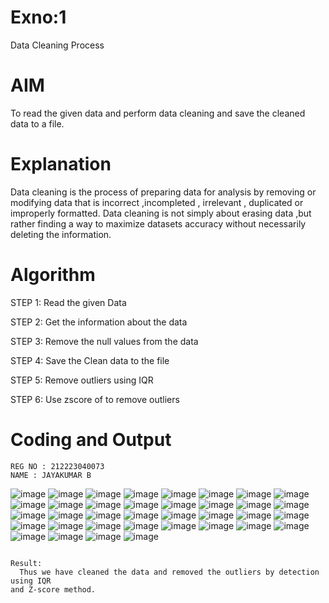 # Exno:1
Data Cleaning Process

# AIM
To read the given data and perform data cleaning and save the cleaned data to a file.

# Explanation
Data cleaning is the process of preparing data for analysis by removing or modifying data that is incorrect ,incompleted , irrelevant , duplicated or improperly formatted. Data cleaning is not simply about erasing data ,but rather finding a way to maximize datasets accuracy without necessarily deleting the information.

# Algorithm
STEP 1: Read the given Data

STEP 2: Get the information about the data

STEP 3: Remove the null values from the data

STEP 4: Save the Clean data to the file

STEP 5: Remove outliers using IQR

STEP 6: Use zscore of to remove outliers

# Coding and Output
```
REG NO : 212223040073
NAME : JAYAKUMAR B
```
![image](https://github.com/user-attachments/assets/8cd38579-ebda-4b0d-8d2e-fc81d2658cdf)
![image](https://github.com/user-attachments/assets/c6f04a8b-c35b-4158-932e-6aa69ded06f7)
![image](https://github.com/user-attachments/assets/3c374695-0336-4146-bc06-76f3a94335ff)
![image](https://github.com/user-attachments/assets/24ae2d05-44f0-4679-a41e-8726f71a1b82)
![image](https://github.com/user-attachments/assets/50070d0e-c457-4e0c-8747-9e414b0dcbfa)
![image](https://github.com/user-attachments/assets/ac955fc3-ebfa-4367-b439-6fd22e0e3a9e)
![image](https://github.com/user-attachments/assets/453fd36f-23bb-4142-af1e-347baccf2796)
![image](https://github.com/user-attachments/assets/06d9bec9-7e36-4a16-bc9a-892ceaba0eda)
![image](https://github.com/user-attachments/assets/926ca76d-e911-4835-8c6c-a4f4f91683ba)
![image](https://github.com/user-attachments/assets/36999e63-6035-47a1-82bc-3055bd27d0c0)
![image](https://github.com/user-attachments/assets/d3ad26b8-a153-403d-9532-f9d762221879)
![image](https://github.com/user-attachments/assets/c8649b5a-6d35-4240-a445-e6d13df1b99b)
![image](https://github.com/user-attachments/assets/20ce6933-cc7a-418b-9b28-aaf19d35a76a)
![image](https://github.com/user-attachments/assets/60d7a63e-983f-4ad7-908f-6ab128dea815)
![image](https://github.com/user-attachments/assets/9a3d37f6-e03b-4d22-8f97-f8ce743f0db3)
![image](https://github.com/user-attachments/assets/b3e79cee-44ab-4538-8c5c-7b4a7138d6e9)
![image](https://github.com/user-attachments/assets/f434af49-7429-4767-bc35-4262e481c92b)
![image](https://github.com/user-attachments/assets/b6112353-7583-44c7-9b87-4155bfb03809)
![image](https://github.com/user-attachments/assets/04968bdc-7f4c-430c-b894-350a54d20ce5)
![image](https://github.com/user-attachments/assets/5c0f0d6a-8a9b-4f55-a543-4d96a6640f18)
![image](https://github.com/user-attachments/assets/cbe21bae-40c9-496f-a41e-b531ba7b445e)
![image](https://github.com/user-attachments/assets/baa51c0c-30dc-457f-869b-c439828f1e01)
![image](https://github.com/user-attachments/assets/824fc7e9-3cf6-48da-8ebb-85a903227bb2)
![image](https://github.com/user-attachments/assets/87a87f9c-9a4c-4deb-af67-aa247696cfd4)
![image](https://github.com/user-attachments/assets/c8ba97bc-92d2-43ba-a311-9f8a98a35dd6)
![image](https://github.com/user-attachments/assets/ded76d34-37c9-407d-a4a0-b8b0dd8a9079)
![image](https://github.com/user-attachments/assets/b543ead0-5b21-499d-8219-3d3a93a44508)
![image](https://github.com/user-attachments/assets/bad11eb2-aa79-4b53-a6d8-71e6ff43e398)
![image](https://github.com/user-attachments/assets/45384951-aef7-410b-92f5-568b925863bb)
![image](https://github.com/user-attachments/assets/19a81c49-52b1-41a1-a4f7-433f7d91429a)
![image](https://github.com/user-attachments/assets/12c17dc9-6709-46e4-a4a0-3b020ffa7b73)
![image](https://github.com/user-attachments/assets/b73c8cfd-cd75-4c04-9ef3-88505925b76f)
![image](https://github.com/user-attachments/assets/d0ab3b20-87a3-4e92-a7e3-6d47cb4bc81e)
![image](https://github.com/user-attachments/assets/6fcb29ad-2959-4453-a324-b2028ee7de21)
![image](https://github.com/user-attachments/assets/e5d1500c-31f6-4e7f-ad37-29178abb5580)
![image](https://github.com/user-attachments/assets/6b47741b-6873-4150-a8b3-47109618a798)



```

Result:
  Thus we have cleaned the data and removed the outliers by detection using IQR
and Z-score method.
